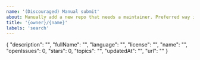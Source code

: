 ```yaml
---
name: '(Discouraged) Manual submit'
about: Manually add a new repo that needs a maintainer. Preferred way is to use the web
title: '{owner}/{name}'
labels: 'search'
---
```


{
    "description": "",
    "fullName": "",
    "language": "",
    "license": "",
    "name": "",
    "openIssues": 0,
    "stars": 0,
    "topics": "",
    "updatedAt": "",
    "url": ""
}
